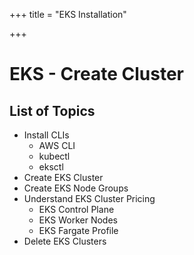 +++
title = "EKS Installation"

+++

# EKS - Create Cluster

## List of Topics 
- Install CLIs
  - AWS CLI
  - kubectl
  - eksctl
- Create EKS Cluster
- Create EKS Node Groups
- Understand EKS Cluster Pricing
  - EKS Control Plane
  - EKS Worker Nodes
  - EKS Fargate Profile
- Delete EKS Clusters 

